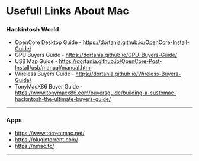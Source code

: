 # Usefull Links About Mac


### Hackintosh World
- OpenCore Desktop Guide - https://dortania.github.io/OpenCore-Install-Guide/
- GPU Buyers Guide - https://dortania.github.io/GPU-Buyers-Guide/
- USB Map Guide - https://dortania.github.io/OpenCore-Post-Install/usb/manual/manual.html
- Wireless Buyers Guide - https://dortania.github.io/Wireless-Buyers-Guide/
- TonyMacX86 Buyer Guide - https://www.tonymacx86.com/buyersguide/building-a-customac-hackintosh-the-ultimate-buyers-guide/

---

### Apps
- https://www.torrentmac.net/
- https://plugintorrent.com/
- https://nmac.to/

---
